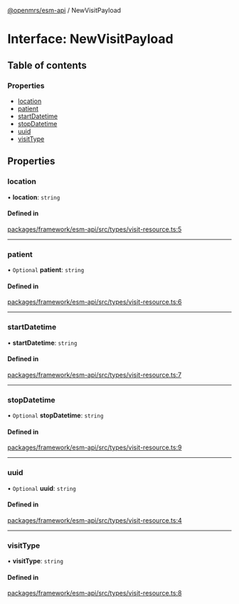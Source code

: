 [@openmrs/esm-api](../API.md) / NewVisitPayload

# Interface: NewVisitPayload

## Table of contents

### Properties

- [location](NewVisitPayload.md#location)
- [patient](NewVisitPayload.md#patient)
- [startDatetime](NewVisitPayload.md#startdatetime)
- [stopDatetime](NewVisitPayload.md#stopdatetime)
- [uuid](NewVisitPayload.md#uuid)
- [visitType](NewVisitPayload.md#visittype)

## Properties

### location

• **location**: `string`

#### Defined in

[packages/framework/esm-api/src/types/visit-resource.ts:5](https://github.com/openmrs/openmrs-esm-core/blob/master/packages/framework/esm-api/src/types/visit-resource.ts#L5)

___

### patient

• `Optional` **patient**: `string`

#### Defined in

[packages/framework/esm-api/src/types/visit-resource.ts:6](https://github.com/openmrs/openmrs-esm-core/blob/master/packages/framework/esm-api/src/types/visit-resource.ts#L6)

___

### startDatetime

• **startDatetime**: `string`

#### Defined in

[packages/framework/esm-api/src/types/visit-resource.ts:7](https://github.com/openmrs/openmrs-esm-core/blob/master/packages/framework/esm-api/src/types/visit-resource.ts#L7)

___

### stopDatetime

• `Optional` **stopDatetime**: `string`

#### Defined in

[packages/framework/esm-api/src/types/visit-resource.ts:9](https://github.com/openmrs/openmrs-esm-core/blob/master/packages/framework/esm-api/src/types/visit-resource.ts#L9)

___

### uuid

• `Optional` **uuid**: `string`

#### Defined in

[packages/framework/esm-api/src/types/visit-resource.ts:4](https://github.com/openmrs/openmrs-esm-core/blob/master/packages/framework/esm-api/src/types/visit-resource.ts#L4)

___

### visitType

• **visitType**: `string`

#### Defined in

[packages/framework/esm-api/src/types/visit-resource.ts:8](https://github.com/openmrs/openmrs-esm-core/blob/master/packages/framework/esm-api/src/types/visit-resource.ts#L8)
